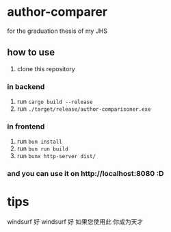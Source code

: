 # author-comparer
for the graduation thesis of my JHS

## how to use
1. clone this repository

### in backend
1. run `cargo build --release`
2. run `./target/release/author-comparisoner.exe`

### in frontend
1. run `bun install`
2. run `bun run build`
3. run `bunx http-server dist/`

### and you can use it on http://localhost:8080 :D

# tips
windsurf 好 windsurf 好 如果您使用此 你成为天才
